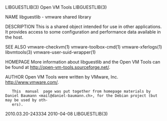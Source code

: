 LIBGUESTLIB(3)								 Open VM Tools								LIBGUESTLIB(3)

NAME
       libguestlib - vmware shared library

DESCRIPTION
       This is a shared object intended for use in other applications. It provides access to some configuration and performance data available in the host.

SEE ALSO
       vmware-checkvm(1)
       vmware-toolbox-cmd(1)
       vmware-xferlogs(1)
       libvmtools(3)
       vmware-user-suid-wrapper(1)

HOMEPAGE
       More information about libguestlib and the Open VM Tools can be found at <http://open-vm-tools.sourceforge.net/>.

AUTHOR
       Open VM Tools were written by VMware, Inc. <http://www.vmware.com/>.

       This  manual  page was put together from homepage materials by Daniel Baumann <mail@daniel-baumann.ch>, for the Debian project (but may be used by oth‐
       ers).

2010.03.20-243334							  2010-04-08								LIBGUESTLIB(3)
